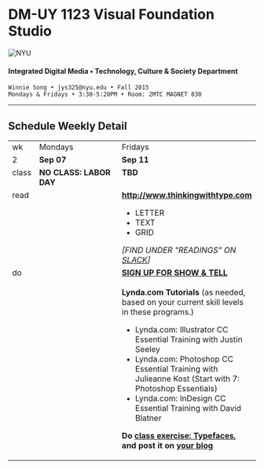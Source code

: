 # DM-UY 1123 Visual Foundation Studio

![NYU](http://ws2.polishedsolid.com/de/nyu_soe_logo.png)
#### Integrated Digital Media • Technology, Culture &amp; Society Department

    Winnie Song • jys325@nyu.edu • Fall 2015 
    Mondays & Fridays • 3:30-5:20PM • Room: 2MTC MAGNET 830

---

## Schedule Weekly Detail

<table>
<tr>
<td>wk</td>
<td>Mondays</td>
<td>Fridays</td>
</tr>
<!-- dates -->
<tr>
  <td valign="top">2</td>
  <td valign="top"><strong>Sep 07</strong></td>
  <td valign="top"><strong>Sep 11</strong></td>
</tr>
<!-- class -->
<tr>
  <td valign="top">class</td>
  <td valign="top" width="48%">
  <strong>NO CLASS: LABOR DAY</strong>
  </td>
  <td valign="top" width="48%"><strong>TBD</strong>
  </td>
</tr>

<!-- homework -->
<tr>
  <td valign="top">read</td>
  <td>
  </td>
  
  <td valign="top"><strong><a href="http://www.thinkingwithtype.com" target="_blank">http://www.thinkingwithtype.com</a></strong>
    <ul> 
    <li>LETTER
    <LI>TEXT
    <LI>GRID
    </UL>
    <I>[FIND UNDER "READINGS" ON <a href="vfs15.slack.com">SLACK</a>]</I></td>
</tr>

<!-- do -->
<tr>
  <td valign="top">do</td>
  <td valign="top"></td>
  <td valign="top"><strong>
  <strong><a href="/signups.md">SIGN UP FOR SHOW & TELL</a></strong>
  <br><Br>
  Lynda.com Tutorials</strong> (as needed, based on your current skill levels in these programs.)
  <ul>
  <li>Lynda.com: Illustrator CC Essential Training with Justin Seeley</li>
  <li>Lynda.com: Photoshop CC Essential Training with Julieanne Kost (Start with 7: Photoshop Essentials)</li>
  <li>Lynda.com: InDesign CC Essential Training with David Blatner</li>
  </ul>
  <p><strong>Do <a href="../class_exercises/dm1123_class_exercise_typefaces.md" target="_blank">class exercise: Typefaces</a>, and post it on <a href="../projects/dm1123_vfs_blog.md">your blog</a></strong></p></td>

</tr>
</table>









